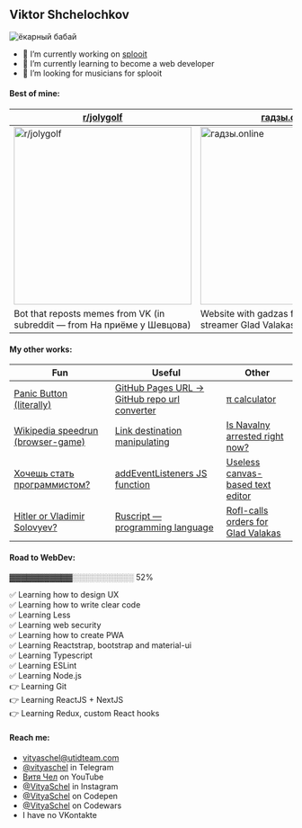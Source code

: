 ## Viktor Shchelochkov

![ёкарный бабай](https://user-images.githubusercontent.com/59040542/103486942-f4e9a080-4e1a-11eb-90fa-255baa9ee1d2.png)

- 🔭 I’m currently working on [splooit](mailto:contact@splooit.com)
- 🌱 I’m currently learning to become a web developer
- 🤔 I’m looking for musicians for splooit

#### Best of mine:
[r/jolygolf](https://github.com/VityaSchel/RedditJolygolfBot)|[гадзы.online](https://гадзы.online)|[Stigfinnare](https://stigfinnare.utidteam.com)
---|---|---
[<img width="316" alt="r/jolygolf" src="https://user-images.githubusercontent.com/59040542/109418542-51fc6f80-79e2-11eb-8de7-bbafa387befe.png">](https://github.com/VityaSchel/RedditJolygolfBot)|[<img width="316" alt="гадзы.online" src="https://user-images.githubusercontent.com/59040542/109418543-52950600-79e2-11eb-865f-3a6d3d9a9da9.png">](https://гадзы.online)|[<img width="316" alt="Stigfinnare" src="https://user-images.githubusercontent.com/59040542/109418539-4f9a1580-79e2-11eb-90d2-3593ac44c53f.png">](https://stigfinnare.utidteam.com)
Bot that reposts memes from VK (in subreddit — from На приёме у Шевцова)|Website with gadzas from russian famous streamer Glad Valakas|MMO Battleroyale videogame with a collection of minigames

#### My other works:
|Fun|Useful|Other|
|---|---|---|
|[Panic Button (literally)](https://vityaschel.github.io/panic-button/) | [GitHub Pages URL -> GitHub repo url converter](https://codepen.io/VityaSchel/pen/oNYxxYB) | [π calculator](https://codepen.io/VityaSchel/pen/yLapXox)|
|[Wikipedia speedrun (browser-game)](https://wikipedia.utidteam.com/) | [Link destination manipulating](https://codepen.io/VityaSchel/pen/mdEzVNj) | [Is Navalny arrested right now?](http://navalnyarrested.utidteam.com/)|
|[Хочешь стать программистом?](https://github.com/VityaSchel/YouWantToBecomeAProgrammer)|[addEventListeners JS function](https://codepen.io/VityaSchel/pen/WNozRVW)|[Useless canvas-based text editor](https://github.com/VityaSchel/useless-canvas-based-text-editor)|
|[Hitler or Vladimir Solovyev?](https://github.com/VityaSchel/vladimir-solovyev)|[Ruscript — programming language](https://github.com/VityaSchel/ruscript)|[Rofl-calls orders for Glad Valakas](https://github.com/VityaSchel/glad-valakas-website)|

#### Road to WebDev:

▓▓▓▓▓▓▓▓▓▓▓░░░░░░░░░░░ 52%

✅ Learning how to design UX\
✅ Learning how to write clear code\
✅ Learning Less\
✅ Learning web security\
✅ Learning how to create PWA\
✅ Learning Reactstrap, bootstrap and material-ui\
✅ Learning Typescript\
✅ Learning ESLint\
✅ Learning Node.js\
👉 Learning Git\
👉 Learning ReactJS + NextJS\
👉 Learning Redux, custom React hooks

#### Reach me:
- [vityaschel@utidteam.com](mailto:vityaschel@utidteam.com)
- [@vityaschel](https://t.me/vityaschel) in Telegram
- [Витя Чел](https://www.youtube.com/channel/UC4cueEAH9Oq94E1ynBiVJhw) on YouTube
- [@VityaSchel](https://instagram.com/vityaschel) in Instagram
- [@VityaSchel](https://codepen.io/VityaSchel) on Codepen
- [@VityaSchel](https://codewars.com/users/VityaSchel) on Codewars
- I have no VKontakte
